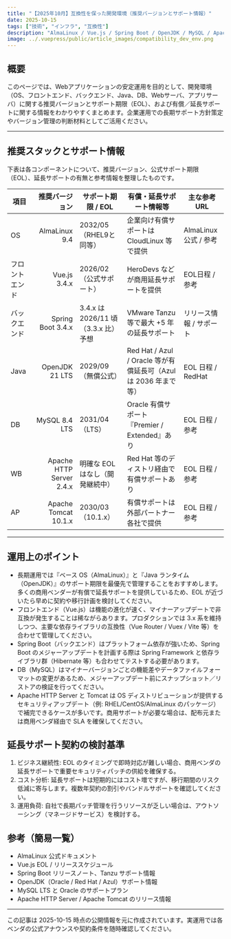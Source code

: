 ```yaml
---
title: "【2025年10月】互換性を保った開発環境（推奨バージョンとサポート情報）"
date: 2025-10-15
tags: ["技術", "インフラ", "互換性"]
description: "AlmaLinux / Vue.js / Spring Boot / OpenJDK / MySQL / Apache / Tomcat の推奨バージョンとサポート期間、延長サポート情報をまとめた運用ガイド。"
image: ../.vuepress/public/article_images/compatibility_dev_env.png
---
```


## 概要

このページでは、Webアプリケーションの安定運用を目的として、開発環境（OS、フロントエンド、バックエンド、Java、DB、Webサーバ、アプリサーバ）に関する推奨バージョンとサポート期限（EOL）、および有償／延長サポートに関する情報をわかりやすくまとめます。企業運用での長期サポート方針策定やバージョン管理の判断材料としてご活用ください。

---

## 推奨スタックとサポート情報

下表は各コンポーネントについて、推奨バージョン、公式サポート期限（EOL）、延長サポートの有無と参考情報を整理したものです。

| 項目 | 推奨バージョン | サポート期限 / EOL | 有償・延長サポート情報等 | 主な参考URL |
|---|---:|---|---|---|
| OS | AlmaLinux 9.4 | 2032/05（RHEL9と同等） | 企業向け有償サポートは CloudLinux 等で提供 | AlmaLinux 公式 / 参考 |
| フロントエンド | Vue.js 3.4.x | 2026/02（公式サポート） | HeroDevs などが商用延長サポートを提供 | EOL日程 / 参考 |
| バックエンド | Spring Boot 3.4.x | 3.4.x は 2026/11 頃（3.3.x 比）予想 | VMware Tanzu 等で最大 +5 年の延長サポート | リリース情報 / サポート |
| Java | OpenJDK 21 LTS | 2029/09（無償公式） | Red Hat / Azul / Oracle 等が有償延長可（Azul は 2036 年まで等） | EOL 日程 / RedHat |
| DB | MySQL 8.4 LTS | 2031/04（LTS） | Oracle 有償サポート『Premier / Extended』あり | EOL 日程 / 参考 |
| WB | Apache HTTP Server 2.4.x | 明確な EOL はなし（開発継続中） | Red Hat 等のディストリ経由で有償サポートあり | EOL 日程 / 参考 |
| AP | Apache Tomcat 10.1.x | 2030/03（10.1.x） | 有償サポートは外部パートナー各社で提供 | EOL 日程 / 参考 |

---

## 運用上のポイント

- 長期運用では『ベース OS（AlmaLinux）』と『Java ランタイム（OpenJDK）』のサポート期限を最優先で管理することをおすすめします。多くの商用ベンダーが有償で延長サポートを提供しているため、EOL が近づいたら早めに契約や移行計画を検討してください。
- フロントエンド（Vue.js）は機能の進化が速く、マイナーアップデートで非互換が発生することは稀ながらあります。プロダクションでは 3.x 系を維持しつつ、主要な依存ライブラリの互換性（Vue Router / Vuex / Vite 等）を合わせて管理してください。
- Spring Boot（バックエンド）はプラットフォーム依存が強いため、Spring Boot のメジャーアップデートを計画する際は Spring Framework と依存ライブラリ群（Hibernate 等）も合わせてテストする必要があります。
- DB（MySQL）はマイナーバージョンごとの機能差やデータファイルフォーマットの変更があるため、メジャーアップデート前にスナップショット／リストアの検証を行ってください。
- Apache HTTP Server と Tomcat は OS ディストリビューションが提供するセキュリティアップデート（例: RHEL/CentOS/AlmaLinux のパッケージ）で補完できるケースが多いです。商用サポートが必要な場合は、配布元または商用ベンダ経由で SLA を確保してください。

## 延長サポート契約の検討基準

1. ビジネス継続性: EOL のタイミングで即時対応が難しい場合、商用ベンダの延長サポートで重要セキュリティパッチの供給を確保する。
2. コスト分析: 延長サポートは短期的にはコスト増ですが、移行期間のリスク低減に寄与します。複数年契約の割引やバンドルサポートを確認してください。
3. 運用負荷: 自社で長期パッチ管理を行うリソースが乏しい場合は、アウトソーシング（マネージドサービス）を検討する。

## 参考（簡易一覧）

- AlmaLinux 公式ドキュメント
- Vue.js EOL / リリーススケジュール
- Spring Boot リリースノート、Tanzu サポート情報
- OpenJDK（Oracle / Red Hat / Azul）サポート情報
- MySQL LTS と Oracle のサポートプラン
- Apache HTTP Server / Apache Tomcat のリリース情報

---

この記事は 2025-10-15 時点の公開情報を元に作成されています。実運用では各ベンダの公式アナウンスや契約条件を随時確認してください。
